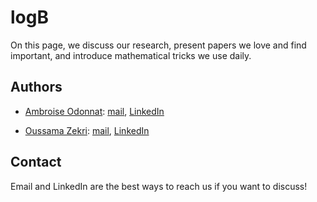 # logB

On this page, we discuss our research, present papers we love and find important, and introduce mathematical tricks we use daily.

## Authors
- [Ambroise Odonnat](https://ambroiseodt.github.io/): [mail](ambroiseodonnattechnologie@gmail.com), [LinkedIn](https://www.linkedin.com/in/ambroise-odonnat)

- [Oussama Zekri](https://www.oussamazekri.fr/): [mail](oussama.zekri@ens-paris-saclay.fr), [LinkedIn](https://www.linkedin.com/in/oussama-zekri-41a984163/)

## Contact
Email and LinkedIn are the best ways to reach us if you want to discuss!

